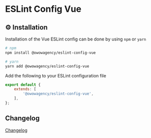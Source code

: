 # ESLint Config Vue

## ⚙️ Installation

Installation of the Vue ESLint config can be done by using `npm` or `yarn`

```bash
# npm
npm install @owowagency/eslint-config-vue

# yarn
yarn add @owowagency/eslint-config-vue
```

Add the following to your ESLint configuration file

```js
export default {
    extends: [
        '@owowagency/eslint-config-vue',
    ],
};
```

## Changelog
[Changelog](./CHANGELOG.md)